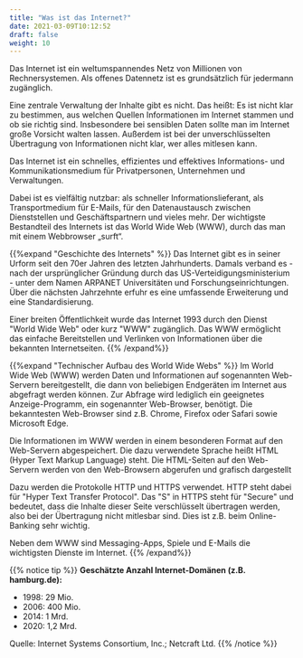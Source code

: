 ```yaml
---
title: "Was ist das Internet?"
date: 2021-03-09T10:12:52
draft: false
weight: 10
---
```

Das Internet ist ein weltumspannendes Netz von Millionen von Rechnersystemen. Als offenes Datennetz ist es grundsätzlich für jedermann zugänglich.

Eine zentrale Verwaltung der Inhalte gibt es nicht. Das heißt: Es ist nicht klar zu bestimmen, aus welchen Quellen Informationen im Internet stammen und ob sie richtig sind. Insbesondere bei sensiblen Daten sollte man im Internet große Vorsicht walten lassen. Außerdem ist bei der unverschlüsselten Übertragung von Informationen nicht klar, wer alles mitlesen kann.

Das Internet ist ein schnelles, effizientes und effektives Informations- und Kommunikationsmedium für Privatpersonen, Unternehmen und Verwaltungen.

Dabei ist es vielfältig nutzbar: als schneller Informationslieferant, als Transportmedium für E-Mails, für den Datenaustausch zwischen Dienststellen und Geschäftspartnern und vieles mehr. Der wichtigste Bestandteil des Internets ist das World Wide Web (WWW), durch das man mit einem Webbrowser „surft“.

{{%expand "Geschichte des Internets" %}}
Das Internet gibt es in seiner Urform seit den 70er Jahren des letzten Jahrhunderts. Damals verband es - nach der ursprünglicher Gründung durch das US-Verteidigungsministerium - unter dem Namen ARPANET Universitäten und Forschungseinrichtungen. Über die nächsten Jahrzehnte erfuhr es eine umfassende Erweiterung und eine Standardisierung.

Einer breiten Öffentlichkeit wurde das Internet 1993 durch den Dienst "World Wide Web" oder kurz "WWW" zugänglich. Das WWW ermöglicht das einfache Bereitstellen und Verlinken von Informationen über die bekannten Internetseiten.
{{% /expand%}}

{{%expand "Technischer Aufbau des World Wide Webs" %}}
Im World Wide Web (WWW) werden Daten und Informationen auf sogenannten Web-Servern bereitgestellt, die dann von beliebigen Endgeräten im Internet aus abgefragt werden können. Zur Abfrage wird lediglich ein geeignetes Anzeige-Programm, ein sogenannter Web-Browser, benötigt. Die bekanntesten Web-Browser sind z.B. Chrome, Firefox oder Safari sowie Microsoft Edge.

Die Informationen im WWW werden in einem besonderen Format auf den Web-Servern abgespeichert. Die dazu verwendete Sprache heißt HTML (Hyper Text Markup Language) steht. Die HTML-Seiten auf den Web-Servern werden von den Web-Browsern abgerufen und grafisch dargestellt

Dazu werden die Protokolle HTTP und HTTPS verwendet. HTTP steht dabei für "Hyper Text Transfer Protocol". Das "S" in HTTPS steht für "Secure" und bedeutet, dass die Inhalte dieser Seite verschlüsselt übertragen werden, also bei der Übertragung nicht mitlesbar sind. Dies ist z.B. beim Online-Banking sehr wichtig.

Neben dem WWW sind Messaging-Apps, Spiele und E-Mails die wichtigsten Dienste im Internet.
{{% /expand%}}

{{% notice tip %}}
**Geschätzte Anzahl Internet-Domänen (z.B. hamburg.de):**
- 1998: 29 Mio.
- 2006: 400 Mio.
- 2014: 1 Mrd.
- 2020: 1,2 Mrd.

Quelle: Internet Systems Consortium, Inc.; Netcraft Ltd.
{{% /notice %}}